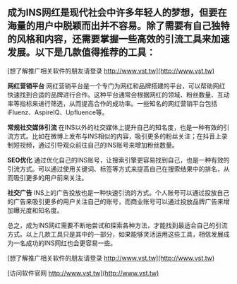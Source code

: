 ## **成为INS网红是现代社会中许多年轻人的梦想，但要在海量的用户中脱颖而出并不容易。除了需要有自己独特的风格和内容，还需要掌握一些高效的引流工具来加速发展。以下是几款值得推荐的工具：**

[想了解推广相关软件的朋友请登录 http://www.vst.tw](http://www.vst.tw)

**网红营销平台**
网红营销平台是一个专门为网红和品牌搭建的平台，可以帮助网红快速找到合适的品牌进行合作。这种平台通常会根据网红的领域、粉丝数量、互动率等指标来进行筛选，从而提高合作的成功率。一些知名的网红营销平台包括iFluenz、AspireIQ、Upfluence等。

**常规社交媒体引流**
在INS以外的社交媒体上提升自己的知名度，也是一种有效的引流方式。比如在微博上发布与INS相似的内容，吸引更多的粉丝关注；在抖音上录制短视频，通过引导观众前往自己的INS账号来增加粉丝数量。

**SEO优化**
通过优化自己的INS账号，让搜索引擎更容易找到自己，也是一种有效的引流方式。可以通过使用关键词、标签等方式来提高自己在搜索结果中的排名，从而吸引更多的用户前来关注。

**社交广告**
INS上的广告投放也是一种快速引流的方式。个人账号可以通过投放自己的广告来吸引更多的用户关注自己的账号，而商业账号可以通过投放品牌广告来增加曝光度和知名度。

总之，成为INS网红需要不断地尝试和探索各种方法，才能找到最适合自己的引流方式。以上几款工具只是其中的一部分，如果能够灵活运用这些工具，相信发展成为一名成功的INS网红也会更容易一些。

[想了解推广相关软件的朋友请登录 http://www.vst.tw](http://www.vst.tw)


[访问软件官网 http://www.vst.tw](http://www.vst.tw)
